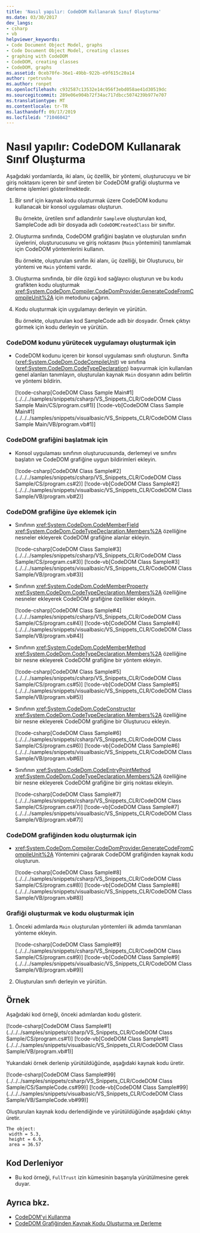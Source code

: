 ```yaml
---
title: 'Nasıl yapılır: CodeDOM Kullanarak Sınıf Oluşturma'
ms.date: 03/30/2017
dev_langs:
- csharp
- vb
helpviewer_keywords:
- Code Document Object Model, graphs
- Code Document Object Model, creating classes
- graphing with CodeDOM
- CodeDOM, creating classes
- CodeDOM, graphs
ms.assetid: 0ceb70fe-36e1-49bb-922b-e9f615c20a14
author: rpetrusha
ms.author: ronpet
ms.openlocfilehash: c932587c13532e14c956f3ebd058ae41d30519dc
ms.sourcegitcommit: 289e06e904b72f34ac717dbcc5074239b977e707
ms.translationtype: MT
ms.contentlocale: tr-TR
ms.lasthandoff: 09/17/2019
ms.locfileid: "71046042"
---
```

# <a name="how-to-create-a-class-using-codedom"></a>Nasıl yapılır: CodeDOM Kullanarak Sınıf Oluşturma
Aşağıdaki yordamlarda, iki alanı, üç özellik, bir yöntemi, oluşturucuyu ve bir giriş noktasını içeren bir sınıf üreten bir CodeDOM grafiği oluşturma ve derleme işlemleri gösterilmektedir.  
  
1. Bir sınıf için kaynak kodu oluşturmak üzere CodeDOM kodunu kullanacak bir konsol uygulaması oluşturun.  
  
     Bu örnekte, üretilen sınıf adlandırılır `Sample`ve oluşturulan kod, SampleCode adlı bir dosyada adlı `CodeDOMCreatedClass` bir sınıftır.  
  
2. Oluşturma sınıfında, CodeDOM grafiğini başlatın ve oluşturulan sınıfın üyelerini, oluşturucusunu ve giriş noktasını (`Main` yöntemini) tanımlamak için CodeDOM yöntemlerini kullanın.  
  
     Bu örnekte, oluşturulan sınıfın iki alanı, üç özelliği, bir Oluşturucu, bir yöntemi ve `Main` yöntemi vardır.  
  
3. Oluşturma sınıfında, bir dile özgü kod sağlayıcı oluşturun ve bu kodu grafikten kodu oluşturmak <xref:System.CodeDom.Compiler.CodeDomProvider.GenerateCodeFromCompileUnit%2A> için metodunu çağırın.  
  
4. Kodu oluşturmak için uygulamayı derleyin ve yürütün.  
  
     Bu örnekte, oluşturulan kod SampleCode adlı bir dosyadır. Örnek çıktıyı görmek için kodu derleyin ve yürütün.  
  
### <a name="to-create-the-application-that-will-execute-the-codedom-code"></a>CodeDOM kodunu yürütecek uygulamayı oluşturmak için  
  
- CodeDOM kodunu içeren bir konsol uygulaması sınıfı oluşturun. Sınıfta (<xref:System.CodeDom.CodeCompileUnit>) ve sınıfına (<xref:System.CodeDom.CodeTypeDeclaration>) başvurmak için kullanılan genel alanları tanımlayın, oluşturulan kaynak `Main` dosyanın adını belirtin ve yöntemi bildirin.  
  
     [!code-csharp[CodeDOM Class Sample Main#1](../../../samples/snippets/csharp/VS_Snippets_CLR/CodeDOM Class Sample Main/CS/program.cs#1)]
     [!code-vb[CodeDOM Class Sample Main#1](../../../samples/snippets/visualbasic/VS_Snippets_CLR/CodeDOM Class Sample Main/VB/program.vb#1)]  
  
### <a name="to-initialize-the-codedom-graph"></a>CodeDOM grafiğini başlatmak için  
  
- Konsol uygulaması sınıfının oluşturucusunda, derlemeyi ve sınıfını başlatın ve CodeDOM grafiğine uygun bildirimleri ekleyin.  
  
     [!code-csharp[CodeDOM Class Sample#2](../../../samples/snippets/csharp/VS_Snippets_CLR/CodeDOM Class Sample/CS/program.cs#2)]
     [!code-vb[CodeDOM Class Sample#2](../../../samples/snippets/visualbasic/VS_Snippets_CLR/CodeDOM Class Sample/VB/program.vb#2)]  
  
### <a name="to-add-members-to-the-codedom-graph"></a>CodeDOM grafiğine üye eklemek için  
  
- Sınıfının <xref:System.CodeDom.CodeMemberField> <xref:System.CodeDom.CodeTypeDeclaration.Members%2A> özelliğine nesneler ekleyerek CodeDOM grafiğine alanlar ekleyin.  
  
     [!code-csharp[CodeDOM Class Sample#3](../../../samples/snippets/csharp/VS_Snippets_CLR/CodeDOM Class Sample/CS/program.cs#3)]
     [!code-vb[CodeDOM Class Sample#3](../../../samples/snippets/visualbasic/VS_Snippets_CLR/CodeDOM Class Sample/VB/program.vb#3)]  
  
- Sınıfının <xref:System.CodeDom.CodeMemberProperty> <xref:System.CodeDom.CodeTypeDeclaration.Members%2A> özelliğine nesneler ekleyerek CodeDOM grafiğine özellikler ekleyin.  
  
     [!code-csharp[CodeDOM Class Sample#4](../../../samples/snippets/csharp/VS_Snippets_CLR/CodeDOM Class Sample/CS/program.cs#4)]
     [!code-vb[CodeDOM Class Sample#4](../../../samples/snippets/visualbasic/VS_Snippets_CLR/CodeDOM Class Sample/VB/program.vb#4)]  
  
- Sınıfının <xref:System.CodeDom.CodeMemberMethod> <xref:System.CodeDom.CodeTypeDeclaration.Members%2A> özelliğine bir nesne ekleyerek CodeDOM grafiğine bir yöntem ekleyin.  
  
     [!code-csharp[CodeDOM Class Sample#5](../../../samples/snippets/csharp/VS_Snippets_CLR/CodeDOM Class Sample/CS/program.cs#5)]
     [!code-vb[CodeDOM Class Sample#5](../../../samples/snippets/visualbasic/VS_Snippets_CLR/CodeDOM Class Sample/VB/program.vb#5)]  
  
- Sınıfının <xref:System.CodeDom.CodeConstructor> <xref:System.CodeDom.CodeTypeDeclaration.Members%2A> özelliğine bir nesne ekleyerek CodeDOM grafiğine bir Oluşturucu ekleyin.  
  
     [!code-csharp[CodeDOM Class Sample#6](../../../samples/snippets/csharp/VS_Snippets_CLR/CodeDOM Class Sample/CS/program.cs#6)]
     [!code-vb[CodeDOM Class Sample#6](../../../samples/snippets/visualbasic/VS_Snippets_CLR/CodeDOM Class Sample/VB/program.vb#6)]  
  
- Sınıfının <xref:System.CodeDom.CodeEntryPointMethod> <xref:System.CodeDom.CodeTypeDeclaration.Members%2A> özelliğine bir nesne ekleyerek CodeDOM grafiğine bir giriş noktası ekleyin.  
  
     [!code-csharp[CodeDOM Class Sample#7](../../../samples/snippets/csharp/VS_Snippets_CLR/CodeDOM Class Sample/CS/program.cs#7)]
     [!code-vb[CodeDOM Class Sample#7](../../../samples/snippets/visualbasic/VS_Snippets_CLR/CodeDOM Class Sample/VB/program.vb#7)]  
  
### <a name="to-generate-the-code-from-the-codedom-graph"></a>CodeDOM grafiğinden kodu oluşturmak için  
  
- <xref:System.CodeDom.Compiler.CodeDomProvider.GenerateCodeFromCompileUnit%2A> Yöntemini çağırarak CodeDOM grafiğinden kaynak kodu oluşturun.  
  
     [!code-csharp[CodeDOM Class Sample#8](../../../samples/snippets/csharp/VS_Snippets_CLR/CodeDOM Class Sample/CS/program.cs#8)]
     [!code-vb[CodeDOM Class Sample#8](../../../samples/snippets/visualbasic/VS_Snippets_CLR/CodeDOM Class Sample/VB/program.vb#8)]  
  
### <a name="to-create-the-graph-and-generate-the-code"></a>Grafiği oluşturmak ve kodu oluşturmak için  
  
1. Önceki adımlarda `Main` oluşturulan yöntemleri ilk adımda tanımlanan yönteme ekleyin.  
  
     [!code-csharp[CodeDOM Class Sample#9](../../../samples/snippets/csharp/VS_Snippets_CLR/CodeDOM Class Sample/CS/program.cs#9)]
     [!code-vb[CodeDOM Class Sample#9](../../../samples/snippets/visualbasic/VS_Snippets_CLR/CodeDOM Class Sample/VB/program.vb#9)]  
  
2. Oluşturulan sınıfı derleyin ve yürütün.  
  
## <a name="example"></a>Örnek  
 Aşağıdaki kod örneği, önceki adımlardan kodu gösterir.  
  
 [!code-csharp[CodeDOM Class Sample#1](../../../samples/snippets/csharp/VS_Snippets_CLR/CodeDOM Class Sample/CS/program.cs#1)]
 [!code-vb[CodeDOM Class Sample#1](../../../samples/snippets/visualbasic/VS_Snippets_CLR/CodeDOM Class Sample/VB/program.vb#1)]  
  
 Yukarıdaki örnek derlenip yürütüldüğünde, aşağıdaki kaynak kodu üretir.  
  
 [!code-csharp[CodeDOM Class Sample#99](../../../samples/snippets/csharp/VS_Snippets_CLR/CodeDOM Class Sample/CS/SampleCode.cs#99)]
 [!code-vb[CodeDOM Class Sample#99](../../../samples/snippets/visualbasic/VS_Snippets_CLR/CodeDOM Class Sample/VB/SampleCode.vb#99)]  
  
 Oluşturulan kaynak kodu derlendiğinde ve yürütüldüğünde aşağıdaki çıktıyı üretir.  
  
```output
The object:  
 width = 5.3,  
 height = 6.9,  
 area = 36.57  
```  
  
## <a name="compiling-the-code"></a>Kod Derleniyor  
  
- Bu kod örneği, `FullTrust` izin kümesinin başarıyla yürütülmesine gerek duyar.  
  
## <a name="see-also"></a>Ayrıca bkz.

- [CodeDOM'yi Kullanma](using-the-codedom.md)
- [CodeDOM Grafiğinden Kaynak Kodu Oluşturma ve Derleme](generating-and-compiling-source-code-from-a-codedom-graph.md)
